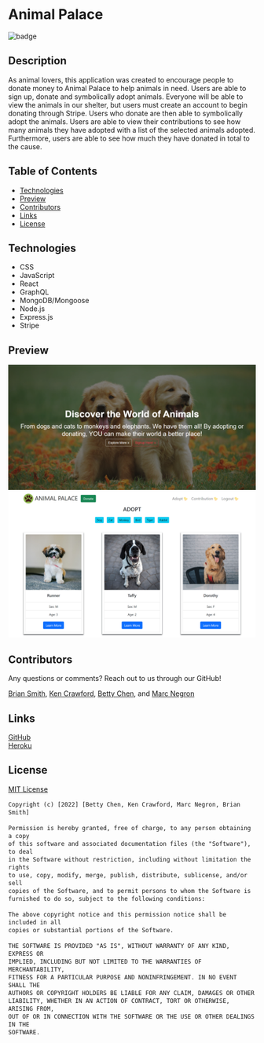 # Animal Palace

![badge](https://img.shields.io/badge/license-MIT-blue)

## Description

As animal lovers, this application was created to encourage people to donate money to Animal Palace to help animals in need. Users are able to sign up, donate and symbolically adopt animals. Everyone will be able to view the animals in our shelter, but users must create an account to begin donating through Stripe. Users who donate are then able to symbolically adopt the animals. Users are able to view their contributions to see how many animals they have adopted with a list of the selected animals adopted. Furthermore, users are able to see how much they have donated in total to the cause.

## Table of Contents

- [Technologies](#technologies)
- [Preview](#preview)
- [Contributors](#credit)
- [Links](#links)
- [License](#license)

## Technologies

- CSS
- JavaScript
- React
- GraphQL
- MongoDB/Mongoose
- Node.js
- Express.js
- Stripe

## Preview

<img src="./client/src/assets/images/homepage.png" alt="home page of application" width="1000"/>
<img src="./client/src/assets/images/mainpage.png" alt="main page of application" width="1000"/>

## Contributors

Any questions or comments? Reach out to us through our GitHub!

[Brian Smith](https://github.com/bjtsmith23), [Ken Crawford](https://github.com/kencford), [Betty Chen](https://github.com/bchen41), and [Marc Negron](https://github.com/negronmarc)

## Links

[GitHub](https://github.com/bchen41/Animal-Palace)  
[Heroku](https://animal-palace-donation.herokuapp.com/)

## License

[MIT License](https://opensource.org/licenses/MIT)

    Copyright (c) [2022] [Betty Chen, Ken Crawford, Marc Negron, Brian Smith]

    Permission is hereby granted, free of charge, to any person obtaining a copy
    of this software and associated documentation files (the "Software"), to deal
    in the Software without restriction, including without limitation the rights
    to use, copy, modify, merge, publish, distribute, sublicense, and/or sell
    copies of the Software, and to permit persons to whom the Software is
    furnished to do so, subject to the following conditions:

    The above copyright notice and this permission notice shall be included in all
    copies or substantial portions of the Software.

    THE SOFTWARE IS PROVIDED "AS IS", WITHOUT WARRANTY OF ANY KIND, EXPRESS OR
    IMPLIED, INCLUDING BUT NOT LIMITED TO THE WARRANTIES OF MERCHANTABILITY,
    FITNESS FOR A PARTICULAR PURPOSE AND NONINFRINGEMENT. IN NO EVENT SHALL THE
    AUTHORS OR COPYRIGHT HOLDERS BE LIABLE FOR ANY CLAIM, DAMAGES OR OTHER
    LIABILITY, WHETHER IN AN ACTION OF CONTRACT, TORT OR OTHERWISE, ARISING FROM,
    OUT OF OR IN CONNECTION WITH THE SOFTWARE OR THE USE OR OTHER DEALINGS IN THE
    SOFTWARE.
